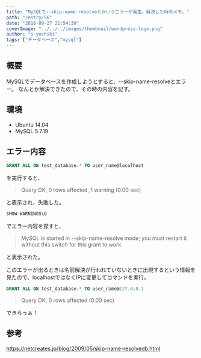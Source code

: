 ```yaml
---
title: "MySQLで--skip-name-resolveとかいうエラーが発生。解決した時のメモ。"
path: "/entry/56"
date: "2018-09-27 21:54:39"
coverImage: "../../../images/thumbnail/wordpress-logo.png"
author: "s-yoshiki"
tags: ["データベース","mysql"]
---
```


## 概要

MySQLでデータベースを作成しようとすると、--skip-name-resolveとエラー。
なんとか解決できたので、その時の内容を記す。

## 環境

- Ubuntu 14.04
- MySQL 5.7.19

## エラー内容

```sql
GRANT ALL ON test_database.* TO user_name@localhost
```

を実行すると、

<blockquote>Query OK, 0 rows affected, 1 warning (0.00 sec)</blockquote>
と表示され、失敗した。

```sql
SHOW WARNINGS\G
```

でエラー内容を探すと、

<blockquote>MySQL is started in --skip-name-resolve mode; you must restart it without this switch for this grant to work</blockquote>
と表示された。

このエラーが出るときは名前解決が行われていないときに出現するという情報を見たので、localhostではなくIPに変更してコマンドを実行。

```sql
GRANT ALL ON test_database.* TO user_name@127.0.0.1
```

<blockquote>Query OK, 0 rows affected (0.00 sec)</blockquote>
できらっぁ！

## 参考

https://netcreates.jp/blog/2009/05/skip-name-resolvedb.html
